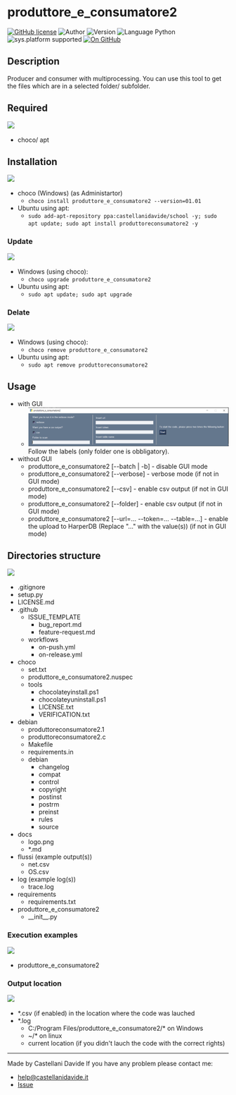 # produttore_e_consumatore2
[![GitHub license](https://img.shields.io/badge/license-Apache%202.0%20License-green?style=flat)](https://github.com/CastellaniDavide/cpp-produttore_e_consumatore2/blob/master/LICENSE) ![Author](https://img.shields.io/badge/author-Castellani%20Davide-green?style=flat) ![Version](https://img.shields.io/badge/version-v02.01-blue?style=flat) ![Language Python](https://img.shields.io/badge/language-Python-yellowgreen?style=flat) ![sys.platform supported](https://img.shields.io/badge/OS%20platform%20supported-All-blue?style=flat) [![On GitHub](https://img.shields.io/badge/on%20GitHub-True-green?style=flat&logo=github)](https://github.com/CastellaniDavide/produttore_e_consumatore2) 

## Description
Producer and consumer with multiprocessing.
You can use this tool to get the files which are in a selected folder/ subfolder.

## Required
![](http://jeffnielsen.com/wp-content/uploads/2014/06/required-cropped.png)
 - choco/ apt

## Installation
![](https://dctacademy.com/wp-content/uploads/2016/12/install.jpeg)
 - choco (Windows) (as Administartor)
   - ```choco install produttore_e_consumatore2 --version=01.01```
 - Ubuntu using apt:
    - ```sudo add-apt-repository ppa:castellanidavide/school -y; sudo apt update; sudo apt install produttoreconsumatore2 -y```

### Update
![](https://images.idgesg.net/images/article/2020/07/software_update_by_gocmen_gettyimages-1146311500_2400x1600-100852481-large.jpg)
  - Windows (using choco):
    - ```choco upgrade produttore_e_consumatore2```
  - Ubuntu using apt:
    - ```sudo apt update; sudo apt upgrade```

### Delate
![](http://cdn.onlinewebfonts.com/svg/img_105952.png)
  - Windows (using choco):
    - ```choco remove produttore_e_consumatore2```
  - Ubuntu using apt:
    - ```sudo apt remove produttoreconsumatore2```

## Usage
 - with GUI
   - ![](https://raw.githubusercontent.com/CastellaniDavide/produttore_e_consumatore2/main/docs/GUI.png) Follow the labels (only folder one is obbligatory).
 - without GUI
   - produttore_e_consumatore2 [--batch | -b] - disable GUI mode
   - produttore_e_consumatore2 [--verbose] - verbose mode (if not in GUI mode)
   - produttore_e_consumatore2 [--csv] - enable csv output (if not in GUI mode)
   - produttore_e_consumatore2 [--folder] - enable csv output (if not in GUI mode)
   - produttore_e_consumatore2 [--url=... --token=... --table=...] - enable the upload to HarperDB (Replace "..." with the value(s)) (if not in GUI mode)

## Directories structure
![](https://cdn.analyticsvidhya.com/wp-content/uploads/2019/05/data-science-framework.png)
 - .gitignore
 - setup.py
 - LICENSE.md
 - .github
   - ISSUE_TEMPLATE
     - bug_report.md
     - feature-request.md
   - workflows
     - on-push.yml
     - on-release.yml
 - choco
   - set.txt
   - produttore_e_consumatore2.nuspec
   - tools
     - chocolateyinstall.ps1
     - chocolateyuninstall.ps1
     - LICENSE.txt
     - VERIFICATION.txt
 - debian
   - produttoreconsumatore2.1
   - produttoreconsumatore2.c
   - Makefile
   - requirements.in
   - debian
     - changelog
     - compat
     - control
     - copyright
     - postinst
     - postrm
     - preinst
     - rules
     - source
 - docs
   - logo.png
   - \*.md
 - flussi (example output(s))
   - net.csv
   - OS.csv
 - log (example log(s))
   - trace.log
 - requirements
   - requirements.txt
 - produttore_e_consumatore2
   - \_\_init\_\_.py
   
### Execution examples  
![](https://blog.toadworld.com/hs-fs/hubfs/SQL_tools-8_ways_large.jpg?width=3248&name=SQL_tools-8_ways_large.jpg)
 - produttore_e_consumatore2
   
### Output location
![](https://www.macroeconomia.it/wp-content/uploads/2018/03/input-output-650x364.png)
 - *.csv (if enabled) in the location where the code was lauched
 - *.log
   - C:/Program Files/produttore_e_consumatore2/* on Windows
   - ~/* on linux
   - current location (if you didn't lauch the code with the correct rights)

---
Made by Castellani Davide 
If you have any problem please contact me:
- help@castellanidavide.it
- [Issue](https://github.com/CastellaniDavide/produttore_e_consumatore2/issues)
